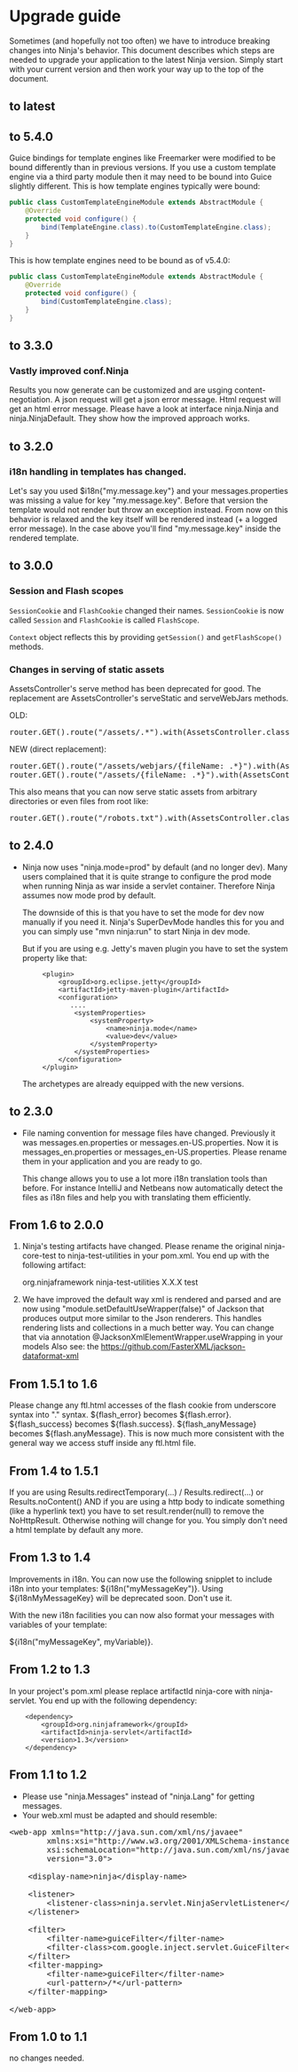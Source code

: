 Upgrade guide
=============

Sometimes (and hopefully not too often) we have to introduce breaking changes
into Ninja's behavior. This document describes which steps are needed to upgrade
your application to the latest Ninja version. Simply start with your current 
version and then work your way up to the top of the document.


to latest
---------

to 5.4.0
--------

Guice bindings for template engines like Freemarker were modified to be bound
differently than in previous versions.  If you use a custom template engine
via a third party module then it may need to be bound into Guice slightly
different.  This is how template engines typically were bound:

```java
public class CustomTemplateEngineModule extends AbstractModule {
    @Override
    protected void configure() {
        bind(TemplateEngine.class).to(CustomTemplateEngine.class);
    }
}
```

This is how template engines need to be bound as of v5.4.0:

```java
public class CustomTemplateEngineModule extends AbstractModule {
    @Override
    protected void configure() {
        bind(CustomTemplateEngine.class);
    }
}
```

to 3.3.0
--------

### Vastly improved conf.Ninja

Results you now generate can be customized and are usging content-negotiation.
A json request will get a json error message. Html request will get an html
error message. Please have a look at interface ninja.Ninja and ninja.NinjaDefault.
They show how the improved approach works.

to 3.2.0
---------

### i18n handling in templates has changed.

Let's say you used $i18n{"my.message.key"} and your messages.properties was missing a
value for key "my.message.key". Before that version the template would not
render but throw an exception instead. From now on this behavior is relaxed
and the key itself will be rendered instead (+ a logged error message). 
In the case above you'll find "my.message.key" inside the rendered template.

to 3.0.0
--------

### Session and Flash scopes

<code>SessionCookie</code> and <code>FlashCookie</code> changed their names. 
<code>SessionCookie</code> is now called
<code>Session</code> and <code>FlashCookie</code> is called <code>FlashScope</code>.

<code>Context</code> object reflects this by providing <code>getSession()</code> 
and <code>getFlashScope()</code> methods.

### Changes in serving of static assets

AssetsController's serve method has been deprecated for good. The replacement
are AssetsController's serveStatic and serveWebJars methods.

OLD:

<pre class="prettyprint">
router.GET().route("/assets/.*").with(AssetsController.class, "serve");
</pre>

NEW (direct replacement): 

<pre class="prettyprint">
router.GET().route("/assets/webjars/{fileName: .*}").with(AssetsController.class, "serveWebJars");
router.GET().route("/assets/{fileName: .*}").with(AssetsController.class, "serveStatic");
</pre>
 
This also means that you can now serve static assets from arbitrary directories or
even files from root like:
<pre class="prettyprint">
router.GET().route("/robots.txt").with(AssetsController.class, "serveStatic");
</pre>

to 2.4.0
--------

 * Ninja now uses "ninja.mode=prod" by default (and no longer dev). 
   Many users complained that it is quite strange to configure the prod 
   mode when running Ninja as war inside a  servlet container. 
   Therefore Ninja assumes now mode prod by default.

   The downside of this is that you have to set the mode for dev now manually if 
   you need it. Ninja's SuperDevMode handles this for you and you can simply
   use "mvn ninja:run" to start Ninja in dev mode.

   But if you are using e.g. Jetty's maven plugin you have to set the system
   property like that:

            <plugin>
                <groupId>org.eclipse.jetty</groupId>
                <artifactId>jetty-maven-plugin</artifactId>
                <configuration>
                   ....
                    <systemProperties>
                        <systemProperty>
                            <name>ninja.mode</name>
                            <value>dev</value>
                        </systemProperty>
                    </systemProperties>
                </configuration>
            </plugin>

   The archetypes are already equipped with the new versions.
  

to 2.3.0
---------
 
 * File naming convention for message files have changed. Previously it was
   messages.en.properties or messages.en-US.properties. Now it is 
   messages_en.properties or messages_en-US.properties. Please rename
   them in your application and you are ready to go.
   
   This change allows you to use a lot more i18n translation tools than 
   before. For instance IntelliJ and Netbeans now automatically detect the files
   as i18n files and help you with translating them efficiently.



From 1.6 to 2.0.0
-----------------

1) Ninja's testing artifacts have changed. 
Please rename the original ninja-core-test to ninja-test-utilities in your pom.xml. 
You end up with the following artifact:

    <dependency>
        <groupId>org.ninjaframework</groupId>
        <artifactId>ninja-test-utilities</artifactId>
        <version>X.X.X</version>
        <scope>test</scope>
    </dependency>
        
2) We have improved the default way xml is rendered and parsed
   and are now using "module.setDefaultUseWrapper(false)" of Jackson that produces output
   more similar to the Json renderers. This handles rendering lists and collections in a much better
   way. You can change that via annotation @JacksonXmlElementWrapper.useWrapping in your models
   Also see: the https://github.com/FasterXML/jackson-dataformat-xml


From  1.5.1 to 1.6
------------------

Please change any ftl.html accesses of the flash cookie from underscore syntax into "." syntax.
${flash_error} becomes ${flash.error}. ${flash_success} becomes ${flash.success}.
${flash_anyMessage} becomes ${flash.anyMessage}. This is now much more consistent with the general
way we access stuff inside any ftl.html file.


From 1.4 to 1.5.1
-----------------

If you are using Results.redirectTemporary(...) / Results.redirect(...) or Results.noContent()
AND if you are using a http body to indicate something (like a hyperlink text) you have to set
result.render(null) to remove the NoHttpResult. Otherwise nothing will change for you. You simply
don't need a html template by default any more.


From 1.3 to 1.4
---------------

Improvements in i18n. You can now use the following snipplet to include i18n into your templates:
${i18n("myMessageKey")}. Using ${i18nMyMessageKey} will be deprecated soon. Don't use it.

With the new i18n facilities you can now also format your messages with variables of your template:

${i18n("myMessageKey", myVariable)}.


From 1.2 to 1.3
---------------

In your project's pom.xml please replace artifactId ninja-core with ninja-servlet. 
You end up with the following dependency:

        <dependency>
            <groupId>org.ninjaframework</groupId>
            <artifactId>ninja-servlet</artifactId>
            <version>1.3</version>
        </dependency>


From 1.1 to 1.2
---------------

 * Please use "ninja.Messages" instead of "ninja.Lang" for getting messages.
 * Your web.xml must be adapted and should resemble:

<pre class="prettyprint">
&lt;web-app xmlns=&quot;http://java.sun.com/xml/ns/javaee&quot;
        xmlns:xsi=&quot;http://www.w3.org/2001/XMLSchema-instance&quot;
        xsi:schemaLocation=&quot;http://java.sun.com/xml/ns/javaee http://java.sun.com/xml/ns/javaee/web-app_3_0.xsd&quot;
        version=&quot;3.0&quot;&gt;

    &lt;display-name&gt;ninja&lt;/display-name&gt;

    &lt;listener&gt;
        &lt;listener-class&gt;ninja.servlet.NinjaServletListener&lt;/listener-class&gt;
    &lt;/listener&gt;

    &lt;filter&gt;
        &lt;filter-name&gt;guiceFilter&lt;/filter-name&gt;
        &lt;filter-class&gt;com.google.inject.servlet.GuiceFilter&lt;/filter-class&gt;
    &lt;/filter&gt;
    &lt;filter-mapping&gt;
        &lt;filter-name&gt;guiceFilter&lt;/filter-name&gt;
        &lt;url-pattern&gt;/*&lt;/url-pattern&gt;
    &lt;/filter-mapping&gt;

&lt;/web-app&gt;
</pre>    
    
From 1.0 to 1.1
---------------

no changes needed.